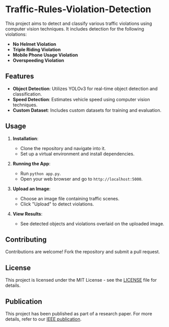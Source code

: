 # Traffic-Rules-Violation-Detection

This project aims to detect and classify various traffic violations using computer vision techniques. It includes detection for the following violations:

- **No Helmet Violation**
- **Triple Riding Violation**
- **Mobile Phone Usage Violation**
- **Overspeeding Violation**

## Features

- **Object Detection**: Utilizes YOLOv3 for real-time object detection and classification.
- **Speed Detection**: Estimates vehicle speed using computer vision techniques.
- **Custom Dataset**: Includes custom datasets for training and evaluation.

## Usage

1. **Installation**:
   - Clone the repository and navigate into it.
   - Set up a virtual environment and install dependencies.

2. **Running the App**:
   - Run `python app.py`.
   - Open your web browser and go to `http://localhost:5000`.

3. **Upload an Image**:
   - Choose an image file containing traffic scenes.
   - Click "Upload" to detect violations.

4. **View Results**:
   - See detected objects and violations overlaid on the uploaded image.
     
## Contributing

Contributions are welcome! Fork the repository and submit a pull request.

## License

This project is licensed under the MIT License - see the [LICENSE](LICENSE) file for details.

## Publication

This project has been published as part of a research paper. For more details, refer to our [IEEE publication](https://ieeexplore.ieee.org/document/10112954#citations).

